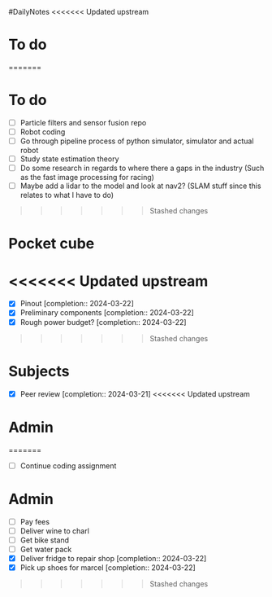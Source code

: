 #DailyNotes
<<<<<<< Updated upstream
# To do
=======
 # To do
- [ ] Particle filters and sensor fusion repo
- [ ] Robot coding
- [ ] Go through pipeline process of python simulator, simulator and actual robot
- [ ] Study state estimation theory
- [ ] Do some research in regards to where there a gaps in the industry (Such as the fast image processing for racing)
- [ ] Maybe add a lidar to the model and look at nav2? (SLAM stuff since this relates to what I have to do)
>>>>>>> Stashed changes

# Pocket cube
<<<<<<< Updated upstream
=======
- [x] Pinout  [completion:: 2024-03-22]
- [x] Preliminary components  [completion:: 2024-03-22]
- [x] Rough power budget?  [completion:: 2024-03-22]
>>>>>>> Stashed changes
# Subjects
- [x] Peer review  [completion:: 2024-03-21]
<<<<<<< Updated upstream
# Admin
=======
- [ ] Continue coding assignment
# Admin
- [ ] Pay fees
- [ ] Deliver wine to charl
- [ ] Get bike stand
- [ ] Get water pack
- [x] Deliver fridge to repair shop  [completion:: 2024-03-22]
- [x] Pick up shoes for marcel  [completion:: 2024-03-22]
>>>>>>> Stashed changes
